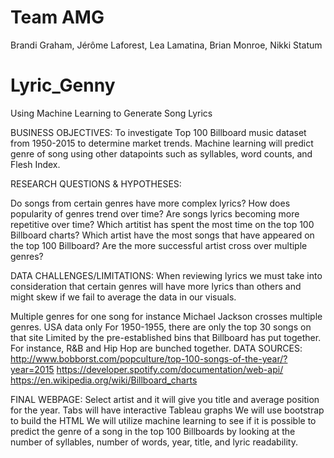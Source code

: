 # Team AMG
Brandi Graham, Jérôme Laforest, Lea Lamatina, Brian Monroe, Nikki Statum

# Lyric_Genny
Using Machine Learning to Generate Song Lyrics

BUSINESS OBJECTIVES: 
To investigate Top 100 Billboard music dataset from 1950-2015 to determine market trends. Machine learning will predict genre of song using other datapoints such as syllables, word counts, and Flesh Index. 

RESEARCH QUESTIONS & HYPOTHESES: 

Do songs from certain genres have more complex lyrics?
How does popularity of genres trend over time?
Are songs lyrics becoming more repetitive over time?
Which artitist has spent the most time on the top 100 Billboard charts?
Which artist have the most songs that have appeared on the top 100 Billboard?
Are the more successful artist cross over multiple genres?

DATA CHALLENGES/LIMITATIONS:
When reviewing lyrics we must take into consideration that certain genres will have more lyrics than others and might skew if we fail to average the data in our visuals. 

Multiple genres for one song for instance Michael Jackson crosses multiple genres.
USA data only
For 1950-1955, there are only the top 30 songs on that site
Limited by the pre-established bins that Billboard has put together. For instance, R&B and Hip Hop are bunched together.
DATA SOURCES: 
http://www.bobborst.com/popculture/top-100-songs-of-the-year/?year=2015
https://developer.spotify.com/documentation/web-api/
https://en.wikipedia.org/wiki/Billboard_charts

FINAL WEBPAGE:
Select artist and it will give you title and average position for the year.
Tabs will have interactive Tableau graphs
We will use bootstrap to build the HTML
We will utilize machine learning to see if it is possible to predict the genre of a song in the top 100 Billboards by looking at the number of syllables, number of words, year, title, and lyric readability. 

